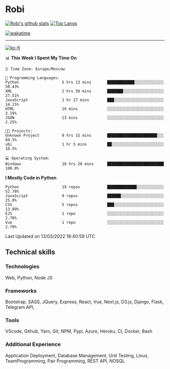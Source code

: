 # Robi

[![Robi's github stats](https://github-readme-stats-lime-theta.vercel.app/api?username=robimez&count_private=true&show_icons=true&theme=dark)](https://github.com/RobiMez)
[![Top Langs](https://github-readme-stats-lime-theta.vercel.app/api/top-langs/?username=robimez&layout=compact)](https://github.com/robimez)

[![wakatime](https://wakatime.com/badge/user/b864c643-d1a3-41f5-9e0f-8ecf20a95c65.svg)](https://wakatime.com/@b864c643-d1a3-41f5-9e0f-8ecf20a95c65)

---
[![ko-fi](https://ko-fi.com/img/githubbutton_sm.svg)](https://ko-fi.com/K3K74LSLU)

<!--START_SECTION:waka-->
📊 **This Week I Spent My Time On** 

```text
⌚︎ Time Zone: Europe/Moscow

💬 Programming Languages: 
Python                   5 hrs 13 mins       ████████████░░░░░░░░░░░░░   50.43% 
XML                      2 hrs 50 mins       ███████░░░░░░░░░░░░░░░░░░   27.51% 
JavaScript               1 hr 27 mins        ███░░░░░░░░░░░░░░░░░░░░░░   14.15% 
HTML                     19 mins             ░░░░░░░░░░░░░░░░░░░░░░░░░   3.19% 
JSON                     13 mins             ░░░░░░░░░░░░░░░░░░░░░░░░░   2.25%

🐱‍💻 Projects: 
Unknown Project          9 hrs 15 mins       ██████████████████████░░░   89.5% 
ubi                      1 hr 5 mins         ██░░░░░░░░░░░░░░░░░░░░░░░   10.5%

💻 Operating System: 
Windows                  10 hrs 20 mins      █████████████████████████   100.0%

```

**I Mostly Code in Python** 

```text
Python                   19 repos            █████████████░░░░░░░░░░░░   52.78% 
JavaScript               9 repos             ██████░░░░░░░░░░░░░░░░░░░   25.0% 
CSS                      5 repos             ███░░░░░░░░░░░░░░░░░░░░░░   13.89% 
EJS                      1 repo              ░░░░░░░░░░░░░░░░░░░░░░░░░   2.78% 
Vue                      1 repo              ░░░░░░░░░░░░░░░░░░░░░░░░░   2.78%

```



 Last Updated on 13/03/2022 18:40:59 UTC
<!--END_SECTION:waka-->

## Technical skills

### Technologies 

Web, Python, Node JS

### Frameworks

Bootstrap, SASS, JQuery, Express, React, Vue, Next.js,
D3.js, Django, Flask, Telegram API,

### Tools

VScode, Github, Yarn, Git, NPM, Pypi, Azure, Heroku, CI, Docker, Bash

### Additional Experience

Application Deployment, Database Management, Unit Testing, Linux, TeamProgramming, Pair Programming, REST API, NOSQL
